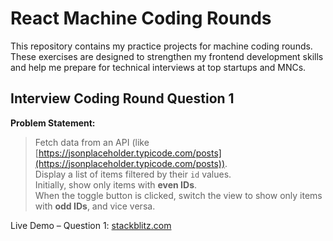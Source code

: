 # React Machine Coding Rounds

This repository contains my practice projects for machine coding rounds. These exercises are designed to strengthen my frontend development skills and help me prepare for technical interviews at top startups and MNCs.

## Interview Coding Round Question 1

**Problem Statement:**

> Fetch data from an API (like [https://jsonplaceholder.typicode.com/posts](https://jsonplaceholder.typicode.com/posts)).  
> Display a list of items filtered by their `id` values.  
> Initially, show only items with **even IDs**.  
> When the toggle button is clicked, switch the view to show only items with **odd IDs**, and vice versa.

Live Demo – Question 1: [stackblitz.com](https://stackblitz.com/edit/react-vkpgwxwv?file=src%2FQuestion1.js)
